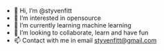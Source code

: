 - 👋 Hi, I’m @styvenfitt
- 👀 I’m interested in opensource
- 🌱 I’m currently learning machine learning
- 💞️ I’m looking to collaborate, learn and have fun
- 📫 Contact with me in email styvenfitt@gmail.com 

<!---
styvenfitt/styvenfitt is a ✨ special ✨ repository because its `README.md` (this file) appears on your GitHub profile.
You can click the Preview link to take a look at your changes.
--->
